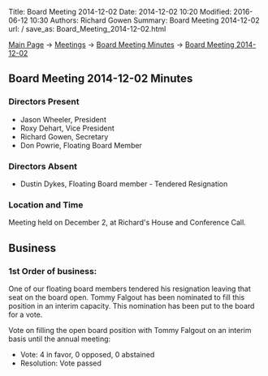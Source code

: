 Title: Board Meeting 2014-12-02
Date: 2014-12-02 10:20
Modified: 2016-06-12 10:30
Authors: Richard Gowen
Summary: Board Meeting 2014-12-02
url: /
save_as: Board_Meeting_2014-12-02.html

[Main Page](index.html) -\> [Meetings](Meetings.html)
-\> [Board Meeting Minutes](Board_Meeting_Minutes.html) -\> [Board Meeting 2014-12-02](Board_Meeting_2014-12-02.html)

Board Meeting 2014-12-02 Minutes
--------------------------------

### Directors Present

-   Jason Wheeler, President
-   Roxy Dehart, Vice President
-   Richard Gowen, Secretary
-   Don Powrie, Floating Board Member

### Directors Absent

-   Dustin Dykes, Floating Board member - Tendered Resignation

### Location and Time

Meeting held on December 2, at Richard's House and Conference Call.

Business
--------

### 1st Order of business:

One of our floating board members tendered his resignation leaving that
seat on the board open. Tommy Falgout has been nominated to fill this
position in an interim capacity. This nomination has been put to the
board for a vote.

Vote on filling the open board position with Tommy Falgout on an interim
basis until the annual meeting:

-   Vote: 4 in favor, 0 opposed, 0 abstained
-   Resolution: Vote passed

